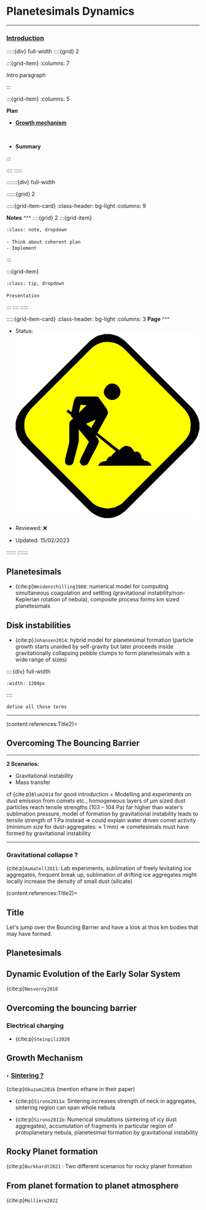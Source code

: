 # Planetesimals Dynamics

***

<h3> <strong> <u>  Introduction </u></strong> </h3>

:::::{div} full-width
::::{grid} 2

:::{grid-item}
:columns: 7

Intro paragraph

:::

:::{grid-item}
:columns: 5

**Plan**

- [**Growth mechanism**](content:references:Title1) 



<br>

- **Summary**

:::

::::
:::::


:::::::{div} full-width

::::::{grid} 2

:::::{grid-item-card}
:class-header: bg-light
:columns: 9

**Notes**
^^^
::::{grid} 2
:::{grid-item}

```{admonition} To Do
:class: note, dropdown

- Think about coherent plan
- Implement

```

:::

:::{grid-item}

```{admonition} Colaboration
:class: tip, dropdown

Presentation

```
:::
::::
:::::



:::::{grid-item-card}
:class-header: bg-light
:columns: 3
**Page**
^^^

- Status: ![flag alt >](../../Docs/Svg_icons/Under_construction.svg)
  
- Reviewed: &#x274C;
       
- Updated: 15/02/2023
   
::::::
:::::::



## Planetesimals


- {cite:p}`Weidenschilling1980`: numerical model for computing simultaneous coagulation and settling (gravitational instability/non-Keplerian rotation of nebula), composite process forms km sized planetesimals




## Disk instabilities

- {cite:p}`Johansen2014`: hybrid model for planetesimal formation (particle growth starts unaided by self-gravity but later proceeds inside gravitationally collapsing pebble clumps to form planetesimals with a wide range of sizes)


::::{div} full-width
```{image} Docs/Disk-instability-Johansen.png
:width: 1200px
```
::::


```{note}
define all those terms
```

***





(content:references:Title2)=
## Overcoming The Bouncing Barrier

***
**2 Scenarios:**

- Gravitational instability
- Mass transfer

cf {cite:p}`Blum2014` for good introduction + Modelling and experiments on dust emission from comets etc., homogeneous layers of μm sized dust particles reach tensile strengths (103 – 104 Pa) far higher than water’s sublimation pressure, model of formation by gravitational instability leads to tensile strength of 1 Pa instead => could explain water driven comet activity (minimum size for dust-aggregates: ≈ 1 mm) => cometesimals must have formed by gravitational instability

***




### Gravitational collapse ?

{cite:p}`Aumatell2011`: Lab experiments, sublimation of freely levitating ice aggregates, frequent break up, sublimation of drifting ice aggregates might locally increase the density of small dust (silicate)





(content:references:Title2)=
## Title

Let's jump over the Bouncing Barrier and have a look at thos km bodies that may have formed.


## Planetesimals


## Dynamic Evolution of the Early Solar System

{cite:p}`Nesvorny2018`


## Overcoming the bouncing barrier

### Electrical charging

- {cite:p}`Steinpilz2020`

## Growth Mechanism


### <strong> &#x2023; <u> Sintering ? </u></strong>

{cite:p}`Okuzumi2016` (mention ethane in their paper)

- {cite:p}`Sirono2011a`: Sintering increases strength of neck in aggregates, sintering region can span whole nebula

- {cite:p}`Sirono2011b`: Numerical simulations (sintering of icy dust aggregates), accumulation of fragments in particular region of protoplanetary nebula, planetesimal formation by gravitational instability




## Rocky Planet formation

{cite:p}`Burkhardt2021` : Two different scenarios for rocky planet formation





## From planet formation to planet atmosphere

{cite:p}`Molliere2022`

